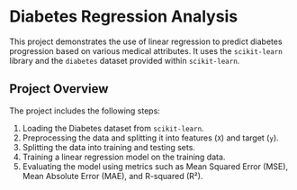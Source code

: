 # Diabetes Regression Analysis

This project demonstrates the use of linear regression to predict diabetes progression based on various medical attributes. It uses the `scikit-learn` library and the `diabetes` dataset provided within `scikit-learn`.

## Project Overview

The project includes the following steps:
1. Loading the Diabetes dataset from `scikit-learn`.
2. Preprocessing the data and splitting it into features (`X`) and target (`y`).
3. Splitting the data into training and testing sets.
4. Training a linear regression model on the training data.
5. Evaluating the model using metrics such as Mean Squared Error (MSE), Mean Absolute Error (MAE), and R-squared (R²).
